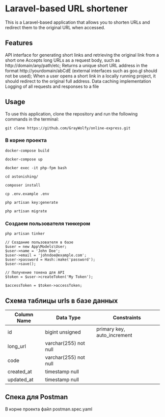 # Laravel-based URL shortener
This is a Laravel-based application that allows you to shorten URLs and redirect them to the original URL when accessed.

## Features
API interface for generating short links and retrieving the original link from a short one
Accepts long URLs as a request body, such as http://domain/any/path/etc;
Returns a unique short URL address in the format http://yourdomain/abCdE (external interfaces such as goo.gl should not be used);
When a user opens a short link in a locally running project, it should redirect to the original full address.
Data caching implementation
Logging of all requests and responses to a file

## Usage
To use this application, clone the repository and run the following commands in the terminal:

```
git clone https://github.com/GrayWolfy/online-express.git
```
### В корне проекта
```
docker-compose build

docker-compose up

docker exec -it php-fpm bash

cd astonishing/

composer install

cp .env.example .env

php artisan key:generate

php artisan migrate
```
### Создаем пользователя тинкером

```
php artisan tinker

// Создание пользователя в базе 
$user = new App\Models\User;
$user->name = 'John Doe';
$user->email = 'johndoe@example.com';
$user->password = Hash::make('password');
$user->save();
 
// Получение токена для API
$token = $user->createToken('My Token');

$accessToken = $token->accessToken;
```

## Схема таблицы urls в базе данных
| Column Name | Data Type              | Constraints                |
|-------------|-----------------------|----------------------------|
| id          | bigint unsigned       | primary key, auto_increment|
| long_url    | varchar(255) not null |                            |
| code        | varchar(255) not null |                            |
| created_at  | timestamp null        |                            |
| updated_at  | timestamp null        |                            |


## Спека для Postman
В корне проекта файл postman.spec.yaml



